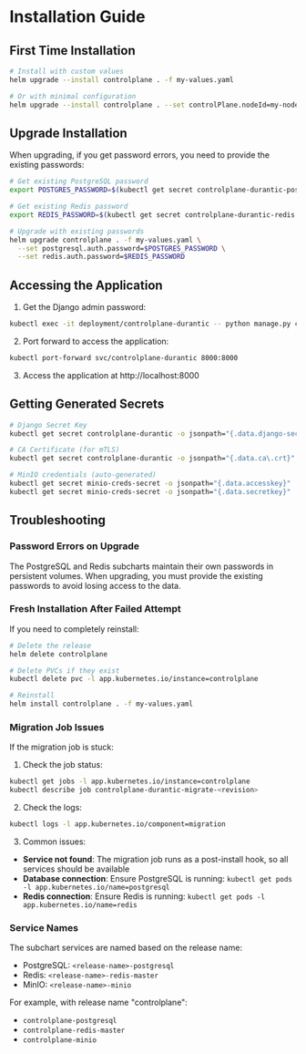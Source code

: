 # Installation Guide

## First Time Installation

```bash
# Install with custom values
helm upgrade --install controlplane . -f my-values.yaml

# Or with minimal configuration
helm upgrade --install controlplane . --set controlPlane.nodeId=my-node-id
```

## Upgrade Installation

When upgrading, if you get password errors, you need to provide the existing passwords:

```bash
# Get existing PostgreSQL password
export POSTGRES_PASSWORD=$(kubectl get secret controlplane-durantic-postgresql -o jsonpath="{.data.password}" | base64 -d)

# Get existing Redis password  
export REDIS_PASSWORD=$(kubectl get secret controlplane-durantic-redis -o jsonpath="{.data.redis-password}" | base64 -d)

# Upgrade with existing passwords
helm upgrade controlplane . -f my-values.yaml \
  --set postgresql.auth.password=$POSTGRES_PASSWORD \
  --set redis.auth.password=$REDIS_PASSWORD
```

## Accessing the Application

1. Get the Django admin password:
```bash
kubectl exec -it deployment/controlplane-durantic -- python manage.py createsuperuser
```

2. Port forward to access the application:
```bash
kubectl port-forward svc/controlplane-durantic 8000:8000
```

3. Access the application at http://localhost:8000

## Getting Generated Secrets

```bash
# Django Secret Key
kubectl get secret controlplane-durantic -o jsonpath="{.data.django-secret-key}" | base64 -d

# CA Certificate (for mTLS)
kubectl get secret controlplane-durantic -o jsonpath="{.data.ca\.crt}" | base64 -d > ca.crt

# MinIO credentials (auto-generated)
kubectl get secret minio-creds-secret -o jsonpath="{.data.accesskey}" | base64 -d
kubectl get secret minio-creds-secret -o jsonpath="{.data.secretkey}" | base64 -d
```

## Troubleshooting

### Password Errors on Upgrade

The PostgreSQL and Redis subcharts maintain their own passwords in persistent volumes. When upgrading, you must provide the existing passwords to avoid losing access to the data.

### Fresh Installation After Failed Attempt

If you need to completely reinstall:

```bash
# Delete the release
helm delete controlplane

# Delete PVCs if they exist
kubectl delete pvc -l app.kubernetes.io/instance=controlplane

# Reinstall
helm install controlplane . -f my-values.yaml
```

### Migration Job Issues

If the migration job is stuck:

1. Check the job status:
```bash
kubectl get jobs -l app.kubernetes.io/instance=controlplane
kubectl describe job controlplane-durantic-migrate-<revision>
```

2. Check the logs:
```bash
kubectl logs -l app.kubernetes.io/component=migration
```

3. Common issues:
- **Service not found**: The migration job runs as a post-install hook, so all services should be available
- **Database connection**: Ensure PostgreSQL is running: `kubectl get pods -l app.kubernetes.io/name=postgresql`
- **Redis connection**: Ensure Redis is running: `kubectl get pods -l app.kubernetes.io/name=redis`

### Service Names

The subchart services are named based on the release name:
- PostgreSQL: `<release-name>-postgresql`
- Redis: `<release-name>-redis-master`
- MinIO: `<release-name>-minio`

For example, with release name "controlplane":
- `controlplane-postgresql`
- `controlplane-redis-master`
- `controlplane-minio`